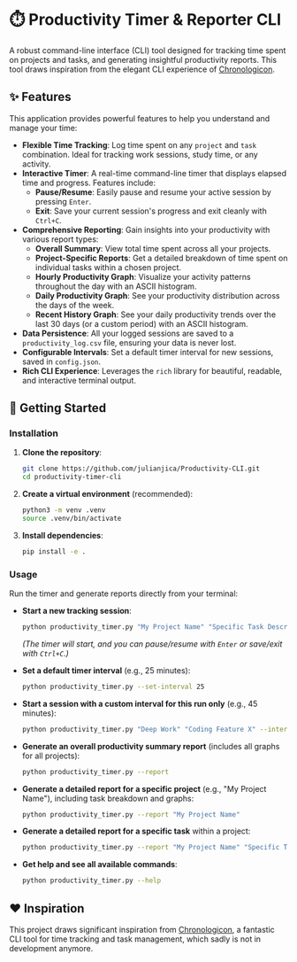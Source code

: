 # ⏱️ Productivity Timer & Reporter CLI

A robust command-line interface (CLI) tool designed for tracking time spent on projects and tasks, and generating insightful productivity reports. This tool draws inspiration from the elegant CLI experience of [Chronologicon](https://github.com/rutherfordcraze/chronologicon).

## ✨ Features

This application provides powerful features to help you understand and manage your time:

-   **Flexible Time Tracking**: Log time spent on any `project` and `task` combination. Ideal for tracking work sessions, study time, or any activity.
-   **Interactive Timer**: A real-time command-line timer that displays elapsed time and progress. Features include:
    -   **Pause/Resume**: Easily pause and resume your active session by pressing `Enter`.
    -   **Exit**: Save your current session's progress and exit cleanly with `Ctrl+C`.
-   **Comprehensive Reporting**: Gain insights into your productivity with various report types:
    -   **Overall Summary**: View total time spent across all your projects.
    -   **Project-Specific Reports**: Get a detailed breakdown of time spent on individual tasks within a chosen project.
    -   **Hourly Productivity Graph**: Visualize your activity patterns throughout the day with an ASCII histogram.
    -   **Daily Productivity Graph**: See your productivity distribution across the days of the week.
    -   **Recent History Graph**: See your daily productivity trends over the last 30 days (or a custom period) with an ASCII histogram.
-   **Data Persistence**: All your logged sessions are saved to a `productivity_log.csv` file, ensuring your data is never lost.
-   **Configurable Intervals**: Set a default timer interval for new sessions, saved in `config.json`.
-   **Rich CLI Experience**: Leverages the `rich` library for beautiful, readable, and interactive terminal output.

## 🚀 Getting Started

### Installation

1.  **Clone the repository**:
    ```bash
    git clone https://github.com/julianjica/Productivity-CLI.git
    cd productivity-timer-cli
    ```

2.  **Create a virtual environment** (recommended):
    ```bash
    python3 -m venv .venv
    source .venv/bin/activate
    ```

3.  **Install dependencies**:
    ```bash
    pip install -e .
    ```

### Usage

Run the timer and generate reports directly from your terminal:

-   **Start a new tracking session**:
    ```bash
    python productivity_timer.py "My Project Name" "Specific Task Description"
    ```
    *(The timer will start, and you can pause/resume with `Enter` or save/exit with `Ctrl+C`.)*

-   **Set a default timer interval** (e.g., 25 minutes):
    ```bash
    python productivity_timer.py --set-interval 25
    ```

-   **Start a session with a custom interval for this run only** (e.g., 45 minutes):
    ```bash
    python productivity_timer.py "Deep Work" "Coding Feature X" --interval 45
    ```

-   **Generate an overall productivity summary report** (includes all graphs for all projects):
    ```bash
    python productivity_timer.py --report
    ```

-   **Generate a detailed report for a specific project** (e.g., "My Project Name"), including task breakdown and graphs:
    ```bash
    python productivity_timer.py --report "My Project Name"
    ```

-   **Generate a detailed report for a specific task** within a project:
    ```bash
    python productivity_timer.py --report "My Project Name" "Specific Task Description"
    ```

-   **Get help and see all available commands**:
    ```bash
    python productivity_timer.py --help
    ```

## ❤️ Inspiration

This project draws significant inspiration from [Chronologicon](https://github.com/rutherfordcraze/chronologicon), a fantastic CLI tool for time tracking and task management, which sadly is not in development anymore.